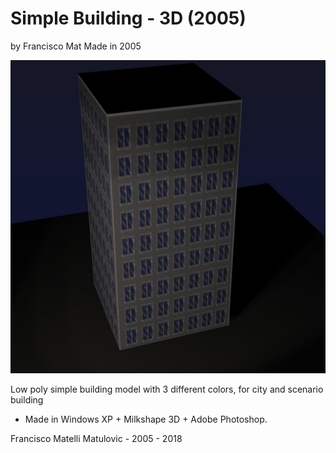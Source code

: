 # Simple Building - 3D (2005)
by Francisco Mat
Made in 2005

![Simple Building - 3D](2018-simple-building.jpg)

Low poly simple building model with 3 different colors, for city and scenario building

* Made in Windows XP + Milkshape 3D + Adobe Photoshop.

Francisco Matelli Matulovic - 2005 - 2018